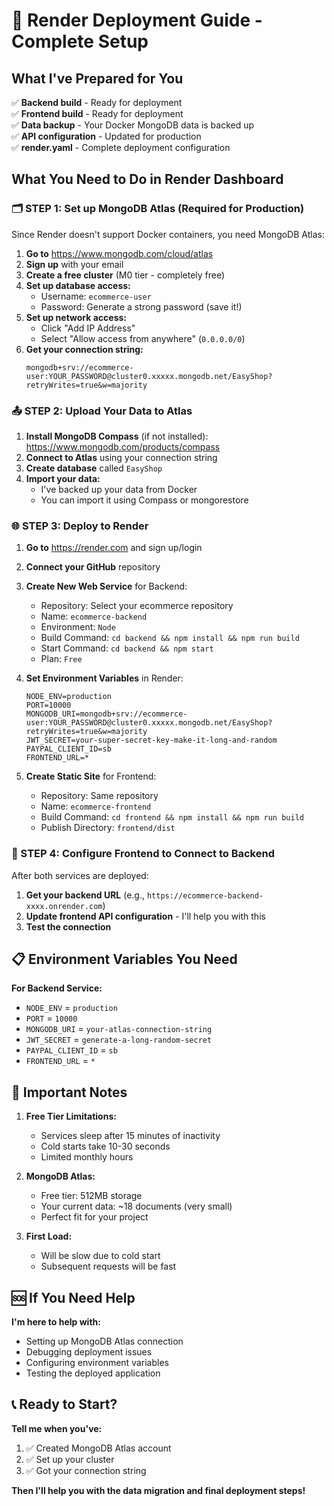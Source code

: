 # 🚀 Render Deployment Guide - Complete Setup

## What I've Prepared for You

✅ **Backend build** - Ready for deployment  
✅ **Frontend build** - Ready for deployment  
✅ **Data backup** - Your Docker MongoDB data is backed up  
✅ **API configuration** - Updated for production  
✅ **render.yaml** - Complete deployment configuration  

## What You Need to Do in Render Dashboard

### 🗂️ STEP 1: Set up MongoDB Atlas (Required for Production)

Since Render doesn't support Docker containers, you need MongoDB Atlas:

1. **Go to** https://www.mongodb.com/cloud/atlas
2. **Sign up** with your email
3. **Create a free cluster** (M0 tier - completely free)
4. **Set up database access:**
   - Username: `ecommerce-user`
   - Password: Generate a strong password (save it!)
5. **Set up network access:**
   - Click "Add IP Address"
   - Select "Allow access from anywhere" (`0.0.0.0/0`)
6. **Get your connection string:**
   ```
   mongodb+srv://ecommerce-user:YOUR_PASSWORD@cluster0.xxxxx.mongodb.net/EasyShop?retryWrites=true&w=majority
   ```

### 📤 STEP 2: Upload Your Data to Atlas

1. **Install MongoDB Compass** (if not installed): https://www.mongodb.com/products/compass
2. **Connect to Atlas** using your connection string
3. **Create database** called `EasyShop`
4. **Import your data:**
   - I've backed up your data from Docker
   - You can import it using Compass or mongorestore

### 🌐 STEP 3: Deploy to Render

1. **Go to** https://render.com and sign up/login
2. **Connect your GitHub** repository
3. **Create New Web Service** for Backend:
   - Repository: Select your ecommerce repository
   - Name: `ecommerce-backend`
   - Environment: `Node`
   - Build Command: `cd backend && npm install && npm run build`
   - Start Command: `cd backend && npm start`
   - Plan: `Free`

4. **Set Environment Variables** in Render:
   ```
   NODE_ENV=production
   PORT=10000
   MONGODB_URI=mongodb+srv://ecommerce-user:YOUR_PASSWORD@cluster0.xxxxx.mongodb.net/EasyShop?retryWrites=true&w=majority
   JWT_SECRET=your-super-secret-key-make-it-long-and-random
   PAYPAL_CLIENT_ID=sb
   FRONTEND_URL=*
   ```

5. **Create Static Site** for Frontend:
   - Repository: Same repository
   - Name: `ecommerce-frontend`
   - Build Command: `cd frontend && npm install && npm run build`
   - Publish Directory: `frontend/dist`

### 🔗 STEP 4: Configure Frontend to Connect to Backend

After both services are deployed:

1. **Get your backend URL** (e.g., `https://ecommerce-backend-xxxx.onrender.com`)
2. **Update frontend API configuration** - I'll help you with this
3. **Test the connection**

## 📋 Environment Variables You Need

**For Backend Service:**
- `NODE_ENV` = `production`
- `PORT` = `10000`
- `MONGODB_URI` = `your-atlas-connection-string`
- `JWT_SECRET` = `generate-a-long-random-secret`
- `PAYPAL_CLIENT_ID` = `sb`
- `FRONTEND_URL` = `*`

## 🚨 Important Notes

1. **Free Tier Limitations:**
   - Services sleep after 15 minutes of inactivity
   - Cold starts take 10-30 seconds
   - Limited monthly hours

2. **MongoDB Atlas:**
   - Free tier: 512MB storage
   - Your current data: ~18 documents (very small)
   - Perfect fit for your project

3. **First Load:**
   - Will be slow due to cold start
   - Subsequent requests will be fast

## 🆘 If You Need Help

**I'm here to help with:**
- Setting up MongoDB Atlas connection
- Debugging deployment issues
- Configuring environment variables
- Testing the deployed application

## 📞 Ready to Start?

**Tell me when you've:**
1. ✅ Created MongoDB Atlas account
2. ✅ Set up your cluster
3. ✅ Got your connection string

**Then I'll help you with the data migration and final deployment steps!**
